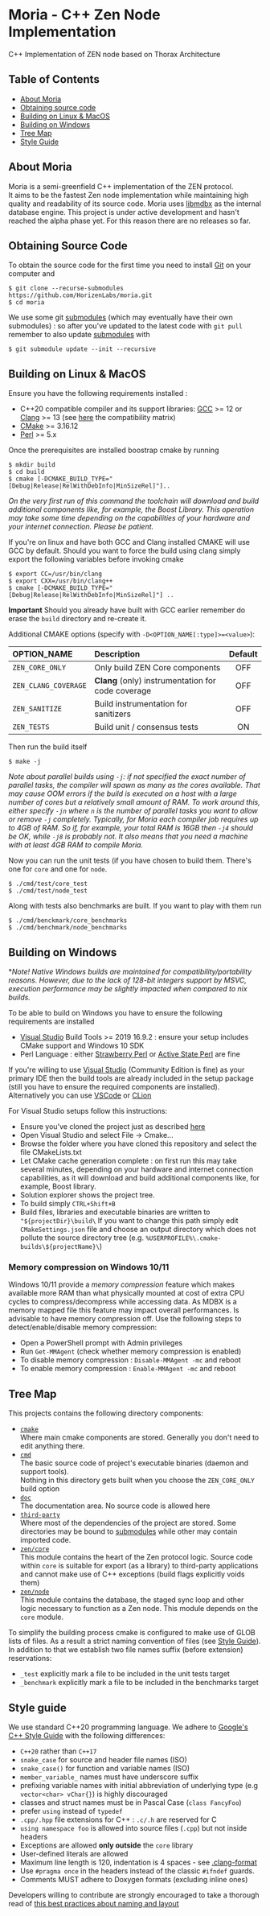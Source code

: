 # Moria - C++ Zen Node Implementation

C++ Implementation of ZEN node based on Thorax Architecture

## Table of Contents

- [About Moria](#about-moria)
- [Obtaining source code](#obtaining-source-code)
- [Building on Linux & MacOS](#building-on-linux--macos)
- [Building on Windows](#building-on-windows)
- [Tree Map](#tree-map)
- [Style Guide](#style-guide)

[CMake]: http://cmake.org
[Google's C++ Style Guide]: https://google.github.io/styleguide/cppguide.html
[libmdbx]: https://gitflic.ru/project/erthink/
[Visual Studio]: https://www.visualstudio.com/downloads
[VSCode]: https://www.visualstudio.com/downloads
[CLion]: https://www.jetbrains.com/clion/download/
[submodules]: https://git-scm.com/book/en/v2/Git-Tools-Submoduleshttps://git-scm.com/book/en/v2/Git-Tools-Submodules

## About Moria

Moria is a semi-greenfield C++ implementation of the ZEN protocol.  
It aims to be the fastest Zen node implementation while maintaining high quality and readability of its source code.
Moria uses [libmdbx] as the internal database engine.
This project is under active development and hasn't reached the alpha phase yet. For this reason there are no releases so far.

## Obtaining Source Code

To obtain the source code for the first time you need to install [Git](https://git-scm.com/) on your computer and
```shell
$ git clone --recurse-submodules https://github.com/HorizenLabs/moria.git
$ cd moria
```
We use some git [submodules] (which may eventually have their own submodules) : so after you've updated to the latest code with `git pull` remember to also update [submodules] with
```shell
$ git submodule update --init --recursive
```
## Building on Linux & MacOS

Ensure you have the following requirements installed :
- C++20 compatible compiler and its support libraries: [GCC](https://www.gnu.org/software/gcc/) >= 12 or [Clang](https://clang.llvm.org/) >= 13 (see [here](https://en.cppreference.com/w/cpp/compiler_support) the compatibility matrix)
- [CMake] >= 3.16.12
- [Perl](https://www.perl.org/) >= 5.x

Once the prerequisites are installed boostrap cmake by running
```shell
$ mkdir build
$ cd build
$ cmake [-DCMAKE_BUILD_TYPE="[Debug|Release|RelWithDebInfo|MinSizeRel]"]..
```
_On the very first run of this command the toolchain will download and build additional components like, for example, the Boost Library.
This operation may take some time depending on the capabilities of your hardware and your internet connection.
Please be patient._

If you're on linux and have both GCC and Clang installed CMAKE will use GCC by default. Should you want to force the build using clang simply export the
following variables before invoking cmake
```shell
$ export CC=/usr/bin/clang
$ export CXX=/usr/bin/clang++
$ cmake [-DCMAKE_BUILD_TYPE="[Debug|Release|RelWithDebInfo|MinSizeRel]"] ..
```
**Important** Should you already have built with GCC earlier remember do erase the `build` directory and re-create it.

Additional CMAKE options (specify with `-D<OPTION_NAME[:type]>=<value>`):

| OPTION_NAME          | Description                                        | Default |
|:---------------------|:---------------------------------------------------|:-------:|
| `ZEN_CORE_ONLY`      | Only build ZEN Core components                     |   OFF   |
| `ZEN_CLANG_COVERAGE` | **Clang** (only) instrumentation for code coverage |   OFF   |
| `ZEN_SANITIZE`       | Build instrumentation for sanitizers               |   OFF   |
| `ZEN_TESTS`          | Build unit / consensus tests                       |   ON    |

Then run the build itself
```shell
$ make -j
```
_Note about parallel builds using `-j`: if not specified the exact number of parallel tasks, the compiler will spawn as many
as the cores available. That may cause OOM errors if the build is executed on a host with a large number of cores but a relatively
small amount of RAM. To work around this, either specify `-jn` where `n` is the number of parallel tasks you want to allow or
remove `-j` completely. Typically, for Moria each compiler job requires up to 4GB of RAM. So if, for example, your total RAM is 16GB
then `-j4` should be OK, while `-j8` is probably not. It also means that you need a machine with at least 4GB RAM to compile Moria._

Now you can run the unit tests (if you have chosen to build them. There's one for `core` and one for `node`.
```shell
$ ./cmd/test/core_test
$ ./cmd/test/node_test
```
Along with tests also benchmarks are built. If you want to play with them run
```shell
$ ./cmd/benckmark/core_benchmarks
$ ./cmd/benchmark/node_benchmarks
```

## Building on Windows
**Note! Native Windows builds are maintained for compatibility/portability reasons.
However, due to the lack of 128-bit integers support by MSVC, execution performance may be slightly impacted when compared to *nix builds.**

To be able to build on Windows you have to ensure the following requirements are installed
- [Visual Studio] Build Tools >= 2019 16.9.2 : ensure your setup includes CMake support and Windows 10 SDK 
- Perl Language : either [Strawberry Perl](https://strawberryperl.com/) or [Active State Perl](https://www.activestate.com/products/perl/) are fine

If you're willing to use [Visual Studio] (Community Edition is fine) as your primary IDE then the build tools are already included in the setup package (still you have to ensure the required components are installed).
Alternatively you can use [VSCode] or [CLion]

For Visual Studio setups follow this instructions:
- Ensure you've cloned the project just as described [here](#obtaining-source-code)
- Open Visual Studio and select File -> Cmake...
- Browse the folder where you have cloned this repository and select the file CMakeLists.txt
- Let CMake cache generation complete : on first run this may take several minutes, depending on your hardware and internet connection capabilities,  as it will download and build additional components like, for example, Boost library.
- Solution explorer shows the project tree.
- To build simply `CTRL+Shift+B`
- Build files, libraries and executable binaries are written to `"${projectDir}\build\` If you want to change this path simply edit `CMakeSettings.json` file and choose an output directory which does not pollute the source directory tree (e.g. `%USERPROFILE%\.cmake-builds\${projectName}\`)

### Memory compression on Windows 10/11

Windows 10/11 provide a _memory compression_ feature which makes available more RAM than what physically mounted at cost of extra CPU cycles to compress/decompress while accessing data. As MDBX is a memory mapped file this feature may impact overall performances. Is advisable to have memory compression off.
Use the following steps to detect/enable/disable memory compression:
* Open a PowerShell prompt with Admin privileges
* Run `Get-MMAgent` (check whether memory compression is enabled)
* To disable memory compression : `Disable-MMAgent -mc` and reboot
* To enable memory compression : `Enable-MMAgent -mc` and reboot

## Tree Map
This projects contains the following directory components:
* [`cmake`](./cmake)
  <br /> Where main cmake components are stored. Generally you don't need to edit anything there.
* [`cmd`](./cmd) 
  <br /> The basic source code of project's executable binaries (daemon and support tools).
  <br /> Nothing in this directory gets built when you choose the `ZEN_CORE_ONLY` build option
* [`doc`](./doc)
  <br /> The documentation area. No source code is allowed here
* [`third-party`](./third-party)
  <br /> Where most of the dependencies of the project are stored. Some directories may be bound to [submodules] while other may contain imported code.
* [`zen/core`](./zen/core)
  <br /> This module contains the heart of the Zen protocol logic.
  Source code within `core` is suitable for export (as a library) to third-party applications and cannot make use of C++ exceptions (build flags explicitly voids them)
* [`zen/node`](./zen/node)
  <br /> This module contains the database, the staged sync loop and other logic necessary to function as a Zen node.
  This module depends on the `core` module.

To simplify the building process cmake is configured to make use of GLOB lists of files. As a result a strict naming convention of files (see [Style Guide](#style-guide)).
In addition to that we establish two file names suffix (before extension) reservations:
* `_test` explicitly mark a file to be included in the unit tests target
* `_benchmark` explicitly mark a file to be included in the benchmarks target

## Style guide
We use standard C++20 programming language.
We adhere to [Google's C++ Style Guide] with the following differences:
- `C++20` rather than `C++17`
- `snake_case` for source and header file names (ISO) 
- `snake_case()` for function and variable names (ISO)
- `member_variable_` names must have underscore suffix
- prefixing variable names with initial abbreviation of underlying type (e.g `vector<char> vChar{}`) is highly discouraged
- classes and struct names must be in Pascal Case (`class FancyFoo`)
- prefer `using` instead of `typedef`
- `.cpp/.hpp` file extensions for C++ : `.c/.h` are reserved for C
- `using namespace foo` is allowed into source files (`.cpp`) but not inside headers
- Exceptions are allowed **only outside** the `core` library
- User-defined literals are allowed
- Maximum line length is 120, indentation is 4 spaces - see [.clang-format](.clang-format)
- Use `#pragma once` in the headers instead of the classic `#ifndef` guards.
- Comments MUST adhere to Doxygen formats (excluding inline ones)

Developers willing to contribute are strongly encouraged to take a thorough read of [this best practices about naming and layout](https://github.com/isocpp/CppCoreGuidelines/blob/master/CppCoreGuidelines.md#nl-naming-and-layout-suggestions)